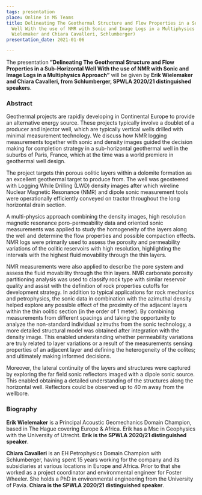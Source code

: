 ```yaml
---
tags: presentation
place: Online in MS Teams
title: Delineating The Geothermal Structure and Flow Properties in a Sub-Horizontal
  Well With the use of NMR with Sonic and Image Logs in a Multiphysics Approach (Erik
  Wielemaker and Chiara Cavalleri, Schlumberger)
presentation_date: 2021-01-06

---
```

The presentation **”Delineating The Geothermal Structure and Flow Properties in a Sub-Horizontal Well With the use of NMR with Sonic and Image Logs in a Multiphysics Approach”** will be given by **Erik Wielemaker and Chiara Cavalleri, from Schlumberger, SPWLA 2020/21 distinguished speakers**.

### **Abstract**

Geothermal projects are rapidly developing in Continental Europe to provide an alternative energy source. These projects typically involve a doublet of a producer and injector well, which are typically vertical wells drilled with minimal measurement technology. We discuss how NMR logging measurements together with sonic and density images guided the decision making for completion strategy in a sub-horizontal geothermal well in the suburbs of Paris, France, which at the time was a world premiere in geothermal well design.

The project targets thin porous oolitic layers within a dolomite formation as an excellent geothermal target to produce from. The well was geosteered with Logging While Drilling (LWD) density images after which wireline Nuclear Magnetic Resonance (NMR) and dipole sonic measurement tools were operationally efficiently conveyed on tractor throughout the long horizontal drain section.

A multi-physics approach combining the density images, high resolution magnetic resonance poro-permeability data and oriented sonic measurements was applied to study the homogeneity of the layers along the well and determine the flow properties and possible compaction effects.   
NMR logs were primarily used to assess the porosity and permeability variations of the oolitic reservoirs with high resolution, highlighting the intervals with the highest fluid movability through the thin layers.

NMR measurements were also applied to describe the pore system and assess the fluid movability through the thin layers. NMR carbonate porosity partitioning analysis was used to classify rock type with similar reservoir quality and assist with the definition of rock properties cutoffs for development strategy. In addition to typical applications for rock mechanics and petrophysics, the sonic data in combination with the azimuthal density helped explore any possible effect of the proximity of the adjacent layers within the thin oolitic section (in the order of 1 meter). By combining measurements from different spacings and taking the opportunity to analyze the non-standard individual azimuths from the sonic technology, a more detailed structural model was obtained after integration with the density image. This enabled understanding whether permeability variations are truly related to layer variations or a result of the measurements sensing properties of an adjacent layer and defining the heterogeneity of the oolites; and ultimately making informed decisions.

Moreover, the lateral continuity of the layers and structures were captured by exploring the far field sonic reflectors imaged with a dipole sonic source. This enabled obtaining a detailed understanding of the structures along the horizontal well. Reflectors could be observed up to 40 m away from the wellbore.

### **Biography**

**Erik Wielemaker** is a Principal Acoustic Geomechanics Domain Champion, based in The Hague covering Europe & Africa. Erik has a Msc in Geophysics with the University of Utrecht. **Erik is the SPWLA 2020/21 distinguished speaker**.

**Chiara Cavalleri** is an EH Petrophysics Domain Champion with Schlumberger, having spent 15 years working for the company and its subsidiaries at various locations in Europe and Africa. Prior to that she worked as a project coordinator and environmental engineer for Foster Wheeler. She holds a PhD in environmental engineering from the University of Pavia. **Chiara is the SPWLA 2020/21 distinguished speaker**.
